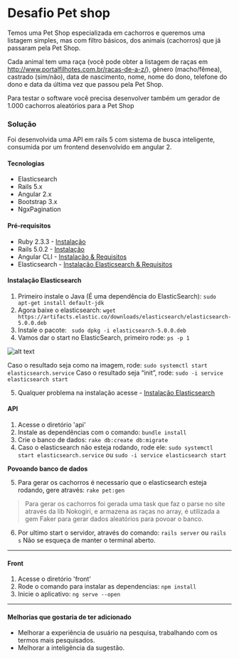 # Desafio Pet shop


Temos uma Pet Shop especializada em cachorros e queremos uma listagem simples, mas com filtro básicos, dos animais (cachorros) que já passaram pela Pet Shop.
	
Cada animal tem uma raça (você pode obter a listagem de raças em http://www.portalfilhotes.com.br/racas-de-a-z/), gênero (macho/fêmea), castrado (sim/não), data de nascimento, nome, nome do dono, telefone do dono e data da última vez que passou pela Pet Shop.

Para testar o software você precisa desenvolver também um gerador de 1.000 cachorros aleatórios para a Pet Shop

### Solução
 
Foi desenvolvida uma API em rails 5 com sistema de busca inteligente, consumida por um frontend desenvolvido em angular 2.

#### Tecnologias
* Elasticsearch
* Rails 5.x
* Angular 2.x
* Bootstrap 3.x
* NgxPagination

#### Pré-requisitos
- Ruby 2.3.3 - [Instalação](https://gorails.com/setup/ubuntu/14.04#ruby)
- Rails 5.0.2 - [Instalação](https://gorails.com/setup/ubuntu/14.04#rails)
- Angular CLI - [Instalação & Requisitos](https://github.com/angular/angular-cli#installation)
- Elasticsearch - [Instalação Elasticsearch & Requisitos](https://www.elastic.co/guide/en/elasticsearch/reference/current/install-elasticsearch.html)

#### Instalação Elasticsearch
1. Primeiro instale o Java (É uma dependência do ElasticSearch): ``` sudo apt-get install default-jdk ```
2. Agora baixe o elasticsearch: ``` wget https://artifacts.elastic.co/downloads/elasticsearch/elasticsearch-5.0.0.deb ```
3. Instale o pacote: ``` sudo dpkg -i elasticsearch-5.0.0.deb```
4. Vamos dar o start no ElasticSearch, primeiro rode: ```ps -p 1```
   
![alt text](https://i1.wp.com/onebitcode.com/wp-content/uploads/2016/11/Captura-de-tela-de-2016-11-05-00-16-01.png?resize=330%2C53)

  Caso o resultado seja como na imagem, rode: ```sudo systemctl start elasticsearch.service```
  Caso o resultado seja “init”, rode: ```sudo -i service elasticsearch start```

5. Qualquer problema na instalação acesse - [Instalação Elasticsearch](https://www.elastic.co/guide/en/elasticsearch/reference/current/install-elasticsearch.html)

#### API
1. Acesse o diretório 'api'
2. Instale as dependências com o comando: ```bundle install ```
3. Crie o banco de dados: ``` rake db:create db:migrate ```
4. Caso o elasticsearch não esteja rodando, rode ele: ```sudo systemctl start elasticsearch.service``` ou ```sudo -i service elasticsearch start```

<b> Povoando banco de dados </b>

5. Para gerar os cachorros é necessario que o elasticsearch esteja rodando, gere através: ``` rake pet:gen ```

> Para gerar os cachorros foi gerada uma task que faz o parse no site através da lib Nokogiri, e armazena as raças no array, é utilizada a gem Faker para gerar
>dados aleatórios para povoar o banco.

6. Por ultimo start o servidor, através do comando: ``` rails server ``` ou ``` rails s ```
Não se esqueça de manter o terminal aberto.

----------

#### Front 
1. Acesse o diretório 'front'
2. Rode o comando para instalar as dependencias: ``` npm install ``` 
3. Inicie o aplicativo: ``` ng serve --open ```

----------
#### Melhorias que gostaria de ter adicionado
- Melhorar a experiência de usuário na pesquisa, trabalhando com os termos mais pesquisados.
- Melhorar a inteligência da sugestão. 

